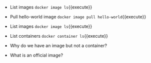 -  List images `docker image ls`{{execute}}
-  Pull hello-world image `docker image pull hello-world`{{execute}}
-  List images `docker image ls`{{execute}}
-  List containers `docker container ls`{{execute}}

- Why do we have an image but not a container?
- What is an official image?